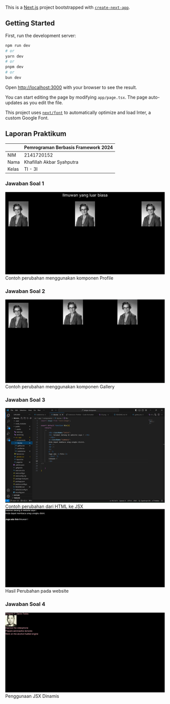 This is a [Next.js](https://nextjs.org/) project bootstrapped with [`create-next-app`](https://github.com/vercel/next.js/tree/canary/packages/create-next-app).

## Getting Started

First, run the development server:

```bash
npm run dev
# or
yarn dev
# or
pnpm dev
# or
bun dev
```

Open [http://localhost:3000](http://localhost:3000) with your browser to see the result.

You can start editing the page by modifying `app/page.tsx`. The page auto-updates as you edit the file.

This project uses [`next/font`](https://nextjs.org/docs/basic-features/font-optimization) to automatically optimize and load Inter, a custom Google Font.

## Laporan Praktikum

|  | Pemrograman Berbasis Framework 2024 |
|--|--|
| NIM |  2141720152|
| Nama |  Khafillah Akbar Syahputra |
| Kelas | TI - 3I |


### Jawaban Soal 1



![Screenshot](public/assets/01.png)
Contoh perubahan menggunakan komponen Profile

### Jawaban Soal 2

![Screenshot](public/assets/02.png)
Contoh perubahan menggunakan komponen Gallery

### Jawaban Soal 3

![Screenshot](public/assets/04.png)
Contoh perubahan dari HTML ke JSX
![Screenshot](public/assets/03.png)
Hasil Perubahan pada website

### Jawaban Soal 4

![Screenshot](public/assets/05.png)
Penggunaan JSX Dinamis
